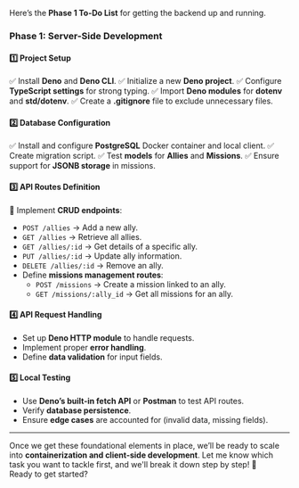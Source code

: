 Here’s the **Phase 1 To-Do List** for getting the backend up and running.

### **Phase 1: Server-Side Development**

#### **1️⃣ Project Setup**

✅ Install **Deno** and **Deno CLI**.
✅ Initialize a new **Deno project**.
✅ Configure **TypeScript settings** for strong typing.
✅ Import **Deno modules** for **dotenv** and **std/dotenv**.
✅ Create a **.gitignore** file to exclude unnecessary files.

#### **2️⃣ Database Configuration**

✅ Install and configure **PostgreSQL** Docker container and local client.
✅ Create migration script.
✅ Test **models** for **Allies** and **Missions**.
✅ Ensure support for **JSONB storage** in missions.

#### **3️⃣ API Routes Definition**

🚧 Implement **CRUD endpoints**:
  - `POST /allies` → Add a new ally.
  - `GET /allies` → Retrieve all allies.
  - `GET /allies/:id` → Get details of a specific ally.
  - `PUT /allies/:id` → Update ally information.
  - `DELETE /allies/:id` → Remove an ally.
- Define **missions management routes**:
  - `POST /missions` → Create a mission linked to an ally.
  - `GET /missions/:ally_id` → Get all missions for an ally.

#### **4️⃣ API Request Handling**

- Set up **Deno HTTP module** to handle requests.
- Implement proper **error handling**.
- Define **data validation** for input fields.

#### **5️⃣ Local Testing**

- Use **Deno’s built-in fetch API** or **Postman** to test API routes.
- Verify **database persistence**.
- Ensure **edge cases** are accounted for (invalid data, missing fields).

---

Once we get these foundational elements in place, we’ll be ready to scale into **containerization and client-side development**. Let me know which task you want to tackle first, and we'll break it down step by step! 🚀  
Ready to get started?
